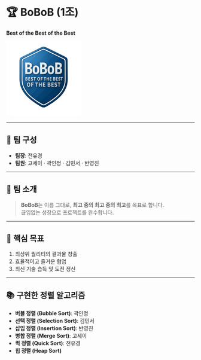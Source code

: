 # 🏆 BoBoB (1조)
**Best of the Best of the Best**

<img src="./bobob_logo.png" alt="BoBoB Logo" width="200"> 

---

## 👥 팀 구성
- **팀장**: 전유경  
- **팀원**: 고세이 · 곽인정 · 김민서 · 반영진

---

## 📌 팀 소개
> **BoBoB**는 이름 그대로, **최고 중의 최고 중의 최고**를 목표로 합니다.  
> 끊임없는 성장으로 프로젝트를 완수합니다.

---

## 🎯 핵심 목표
1. 최상위 퀄리티의 결과물 창출
2. 효율적이고 즐거운 협업
3. 최신 기술 습득 및 도전 정신

---

## 📚 구현한 정렬 알고리즘

- **버블 정렬 (Bubble Sort)**: 곽인정
- **선택 정렬 (Selection Sort)**: 김민서
- **삽입 정렬 (Insertion Sort)**: 반영진
- **병합 정렬 (Merge Sort)**: 고세이
- **퀵 정렬 (Quick Sort)**: 전유경
- **힙 정렬 (Heap Sort)**
